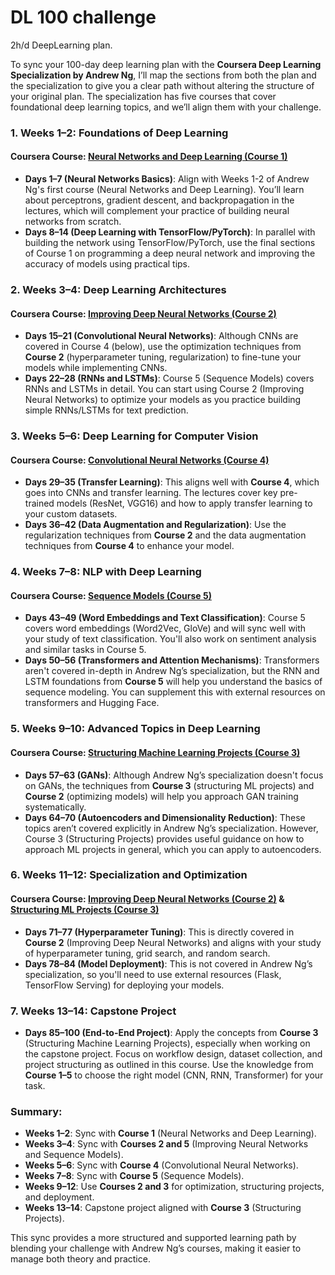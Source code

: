 # DL 100 challenge
 2h/d DeepLearning plan.

To sync your 100-day deep learning plan with the **Coursera Deep Learning Specialization by Andrew Ng**, I’ll map the sections from both the plan and the specialization to give you a clear path without altering the structure of your original plan. The specialization has five courses that cover foundational deep learning topics, and we’ll align them with your challenge.

### 1. **Weeks 1–2: Foundations of Deep Learning**
#### **Coursera Course**: [Neural Networks and Deep Learning (Course 1)](https://www.coursera.org/learn/neural-networks-deep-learning)
- **Days 1–7 (Neural Networks Basics)**: Align with Weeks 1-2 of Andrew Ng's first course (Neural Networks and Deep Learning). You’ll learn about perceptrons, gradient descent, and backpropagation in the lectures, which will complement your practice of building neural networks from scratch.
- **Days 8–14 (Deep Learning with TensorFlow/PyTorch)**: In parallel with building the network using TensorFlow/PyTorch, use the final sections of Course 1 on programming a deep neural network and improving the accuracy of models using practical tips.

### 2. **Weeks 3–4: Deep Learning Architectures**
#### **Coursera Course**: [Improving Deep Neural Networks (Course 2)](https://www.coursera.org/learn/deep-neural-network)
- **Days 15–21 (Convolutional Neural Networks)**: Although CNNs are covered in Course 4 (below), use the optimization techniques from **Course 2** (hyperparameter tuning, regularization) to fine-tune your models while implementing CNNs.
- **Days 22–28 (RNNs and LSTMs)**: Course 5 (Sequence Models) covers RNNs and LSTMs in detail. You can start using Course 2 (Improving Neural Networks) to optimize your models as you practice building simple RNNs/LSTMs for text prediction.

### 3. **Weeks 5–6: Deep Learning for Computer Vision**
#### **Coursera Course**: [Convolutional Neural Networks (Course 4)](https://www.coursera.org/learn/convolutional-neural-networks)
- **Days 29–35 (Transfer Learning)**: This aligns well with **Course 4**, which goes into CNNs and transfer learning. The lectures cover key pre-trained models (ResNet, VGG16) and how to apply transfer learning to your custom datasets.
- **Days 36–42 (Data Augmentation and Regularization)**: Use the regularization techniques from **Course 2** and the data augmentation techniques from **Course 4** to enhance your model.

### 4. **Weeks 7–8: NLP with Deep Learning**
#### **Coursera Course**: [Sequence Models (Course 5)](https://www.coursera.org/learn/nlp-sequence-models)
- **Days 43–49 (Word Embeddings and Text Classification)**: Course 5 covers word embeddings (Word2Vec, GloVe) and will sync well with your study of text classification. You'll also work on sentiment analysis and similar tasks in Course 5.
- **Days 50–56 (Transformers and Attention Mechanisms)**: Transformers aren't covered in-depth in Andrew Ng’s specialization, but the RNN and LSTM foundations from **Course 5** will help you understand the basics of sequence modeling. You can supplement this with external resources on transformers and Hugging Face.

### 5. **Weeks 9–10: Advanced Topics in Deep Learning**
#### **Coursera Course**: [Structuring Machine Learning Projects (Course 3)](https://www.coursera.org/learn/machine-learning-projects)
- **Days 57–63 (GANs)**: Although Andrew Ng’s specialization doesn't focus on GANs, the techniques from **Course 3** (structuring ML projects) and **Course 2** (optimizing models) will help you approach GAN training systematically.
- **Days 64–70 (Autoencoders and Dimensionality Reduction)**: These topics aren’t covered explicitly in Andrew Ng’s specialization. However, Course 3 (Structuring Projects) provides useful guidance on how to approach ML projects in general, which you can apply to autoencoders.

### 6. **Weeks 11–12: Specialization and Optimization**
#### **Coursera Course**: [Improving Deep Neural Networks (Course 2)](https://www.coursera.org/learn/deep-neural-network) & [Structuring ML Projects (Course 3)](https://www.coursera.org/learn/machine-learning-projects)
- **Days 71–77 (Hyperparameter Tuning)**: This is directly covered in **Course 2** (Improving Deep Neural Networks) and aligns with your study of hyperparameter tuning, grid search, and random search.
- **Days 78–84 (Model Deployment)**: This is not covered in Andrew Ng’s specialization, so you'll need to use external resources (Flask, TensorFlow Serving) for deploying your models.

### 7. **Weeks 13–14: Capstone Project**
- **Days 85–100 (End-to-End Project)**: Apply the concepts from **Course 3** (Structuring Machine Learning Projects), especially when working on the capstone project. Focus on workflow design, dataset collection, and project structuring as outlined in this course. Use the knowledge from **Course 1–5** to choose the right model (CNN, RNN, Transformer) for your task.

### Summary:
- **Weeks 1–2**: Sync with **Course 1** (Neural Networks and Deep Learning).
- **Weeks 3–4**: Sync with **Courses 2 and 5** (Improving Neural Networks and Sequence Models).
- **Weeks 5–6**: Sync with **Course 4** (Convolutional Neural Networks).
- **Weeks 7–8**: Sync with **Course 5** (Sequence Models).
- **Weeks 9–12**: Use **Courses 2 and 3** for optimization, structuring projects, and deployment.
- **Weeks 13–14**: Capstone project aligned with **Course 3** (Structuring Projects).

This sync provides a more structured and supported learning path by blending your challenge with Andrew Ng’s courses, making it easier to manage both theory and practice.